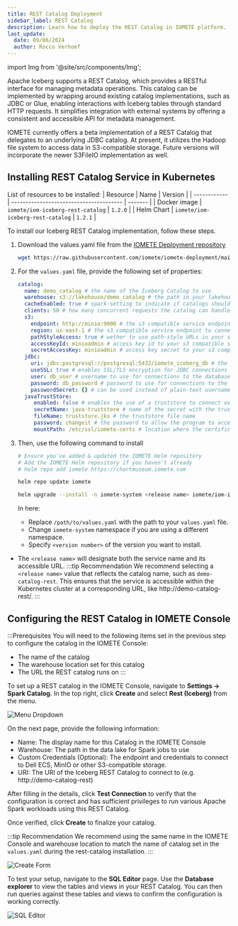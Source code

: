 ```yaml
---
title: REST Catalog Deployment
sidebar_label: REST Catalog
description: Learn how to deploy the REST Catalog in IOMETE platform.
last_update:
  date: 09/06/2024
  author: Rocco Verhoef
---
```


import Img from '@site/src/components/Img';

Apache Iceberg supports a REST Catalog, which provides a RESTful interface for managing metadata operations. This catalog can be implemented by wrapping around existing catalog implementations, such as JDBC or Glue, enabling interactions with Iceberg tables through standard HTTP requests. It simplifies integration with external systems by offering a consistent and accessible API for metadata management.  
  
IOMETE currently offers a beta implementation of a REST Catalog that delegates to an underlying JDBC catalog. At present, it utilizes the Hadoop file system to access data in S3-compatible storage. Future versions will incorporate the newer S3FileIO implementation as well.  


## Installing REST Catalog Service in Kubernetes

List of resources to be installed:
| Resource     | Name                                    | Version |
| ------------ | --------------------------------------- | ------- |
| Docker image | `iomete/iom-iceberg-rest-catalog`       | `1.2.0` |
| Helm Chart   | `iomete/iom-iceberg-rest-catalog`       | `1.2.1` |


To install our Iceberg REST Catalog implementation, follow these steps.  

1. Download the values.yaml file from the [IOMETE Deployment repository](https://github.com/iomete/iomete-deployment/blob/main/on-prem/helm/iom-iceberg-rest-catalog/values.yaml)
    ```bash showLineNumbers
    wget https://raw.githubusercontent.com/iomete/iomete-deployment/main/on-prem/helm/iom-iceberg-rest-catalog/values.yaml
    ```

2. For the `values.yaml` file, provide the following set of properties:
    ```yaml showLineNumbers
    catalog:
      name: demo_catalog # the name of the Iceberg Catalog to use
      warehouse: s3://lakehouse/demo_catalog # the path in your lakehouse where you want table metadata for tables in your catalog to be stored
      cacheEnabled: true # spark-setting to indicate if catalogs should be cached or not
      clients: 50 # how many concurrent requests the catalog can handle
      s3:
        endpoint: http://minio:9000 # the s3 compatible service endpoint to connect to
        region: us-east-1 # the s3 compatible service endpoint to connect to
        pathStyleAccess: true # wether to use path-style URLs in your s3 compatible service or not
        accessKeyId: minioadmin # access key id to your s3 compatible service
        secretAccessKey: minioadmin # access key secret to your s3 compatible service
      jdbc:
        uri: jdbc:postgresql://postgresql:5432/iomete_iceberg_db # the jdbc url of your JDBC catalog this REST catalog will wrap around
        useSSL: true # enables SSL/TLS encryption for JDBC connections
        user: db_user # username to use for connections to the database
        password: db_password # password to use for connections to the database
        passwordSecret: {} # can be used instead of plain-text username/pass to get secrets from Kubernetes instead
      javaTrustStore:
         enabled: false # enables the use of a truststore to connect over https to postgress/s3
         secretName: java-truststore # name of the secret with the truststore.jks file
         fileName: truststore.jks # the truststore file name
         password: changeit # the password to allow the program to access the trust store
         mountPath: /etc/ssl/iomete-certs # location where the certificates will be loaded
    ```

3. Then, use the following command to install  
    ```bash showLineNumbers
    # Ensure you've added & updated the IOMETE Helm repository
    # Add the IOMETE Helm repository if you haven't already
    # helm repo add iomete https://chartmuseum.iomete.com

    helm repo update iomete

    helm upgrade --install -n iomete-system <release name> iomete/iom-iceberg-rest-catalog -f /path/to/values.yaml --version <version number>
    ```
   In here:
    * Replace `/path/to/values.yaml` with the path to your `values.yaml` file.
    * Change `iomete-system` namespace if you are using a different namespace. 
    * Specify `<version number>` of the version you want to install.
* The `<release name>` will designate both the service name and its accessible URL. 
:::tip Recommendation
We recommend selecting a `<release name>` value that reflects the catalog name, such as `demo-catalog-rest`. This ensures that the service is accessible within the Kubernetes cluster at a corresponding URL, like http://demo-catalog-rest/.
:::

## Configuring the REST Catalog in IOMETE Console

:::Prerequisites
You will need to the following items set in the previous step to configure the catalog in the IOMETE Console:
* The name of the catalog
* The warehouse location set for this catalog
* The URL the REST catalog runs on 
:::

To set up a REST catalog in the IOMETE Console, navigate to **Settings → Spark Catalog**. In the top right, click **Create** and select **Rest (Iceberg)** from the menu.

<Img src="/img/deployment/rest-catalog/menu-dropdown.png" alt="Menu Dropdown"/>

On the next page, provide the following information:

- Name: The display name for this Catalog in the IOMETE Console
- Warehouse: The path in the data lake for Spark jobs to use
- Custom Credentials (Optional): The endpoint and credentials to connect to Dell ECS, MinIO or other S3-compatible storage.
- URI: The URI of the Iceberg REST Catalog to connect to (e.g. http://demo-catalog-rest)

After filling in the details, click **Test Connection** to verify that the configuration is correct and has sufficient privileges to run various Apache Spark workloads using this REST Catalog.

Once verified, click **Create** to finalize your catalog.

:::tip Recommendation
We recommend using the same name in the IOMETE Console and warehouse location to match the name of catalog set in the `values.yaml` during the rest-catalog installation.
:::

<Img src="/img/deployment/rest-catalog/rest-catalog-form.png" alt="Create Form"/>


To test your setup, navigate to the **SQL Editor** page. Use the **Database explorer** to view the tables and views in your REST Catalog. You can then run queries against these tables and views to confirm the configuration is working correctly.

<Img src="/img/deployment/rest-catalog/new-rest-catalog-in-sql-editor.png" alt="SQL Editor"/>